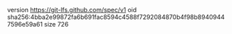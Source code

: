 version https://git-lfs.github.com/spec/v1
oid sha256:4bba2e99872fa6b691fac8594c4588f7292084870b4f98b89409447596e59a61
size 726
